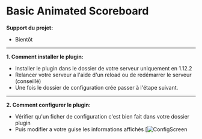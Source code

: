 Basic Animated Scoreboard
======

**Support du projet:**
  - Bientôt
------

**1. Comment installer le plugin:**
  - Installer le plugin dans le dossier de votre serveur uniquement en 1.12.2
  - Relancer votre serveur a l'aide d'un reload ou de redémarrer le serveur (conseillé)
  - Une fois le dossier de configuration crée passer à l'étape suivant.
------

**2. Comment configurer le plugin:**
  - Vérifier qu'un ficher de configuration c'est bien fait dans votre dossier plugin
  - Puis modifier a votre guise les informations affichés 
  [![ConfigScreen](https://cdn.discordapp.com/attachments/954483715852099584/954488008856469504/unknown.png)
